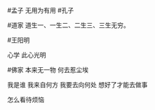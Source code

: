 #孟子
无用为有用
#孔子


#道家
道生一、一生二、二生三、三生无穷。

#王阳明

心学
此心光明

#佛家
本来无一物 何去惹尘埃



我是谁 我来自何方 我要去向何处 想好了才能去做事

怎么看待烦恼

